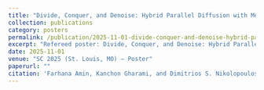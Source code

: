```yaml
---
title: "Divide, Conquer, and Denoise: Hybrid Parallel Diffusion with Memory-Aware Coarse-to-Fine Inference"
collection: publications
category: posters
permalink: /publication/2025-11-01-divide-conquer-and-denoise-hybrid-parallel-diffusion-with-memory-aware-coarse-to-fine-inference
excerpt: "Refereed poster: Divide, Conquer, and Denoise: Hybrid Parallel Diffusion with Memory-Aware Coarse-to-Fine Inference."
date: 2025-11-01
venue: "SC 2025 (St. Louis, MO) — Poster"
paperurl: ""
citation: 'Farhana Amin, Kanchon Gharami, and Dimitrios S. Nikolopoulos (2025). &quot;Divide, Conquer, and Denoise: Hybrid Parallel Diffusion with Memory-Aware Coarse-to-Fine Inference.&quot; In <i>Proceedings of the International Conference on High Performance Computing, Networking, Storage and Analysis (SC25)</i>. Poster.'
---
```

